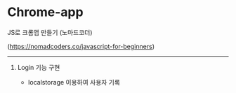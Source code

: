 # Chrome-app
JS로 크롬앱 만들기 (노마드코더)

(https://nomadcoders.co/javascript-for-beginners)



---

1. Login 기능 구현
  
    * localstorage 이용하여 사용자 기록
